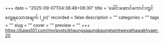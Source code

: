 +++
date = "2025-09-07T04:38:48+06:30"
title = 'ခေါင်းဆောင်ကောင်းတွင်တွေ့ရသောအချက် (၂၀)'
recorded = false
description = ""
categories = ""
tags = ""
slug = ""
cover = ""
preview = ""
+++
https://bawa101.com/my/posts/khaungsaaungkaungtwintweyathawakhyaet-20
